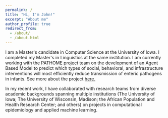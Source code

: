 ```yaml
---
permalink: /
title: "Hi, I'm John!"
excerpt: "About me"
author_profile: true
redirect_from: 
  - /about/
  - /about.html
---
```


I am a Master's candidate in Computer Science at the University of Iowa. I completed my Master's in Linguistics at the same institution. I am currently working with the PATHOME project team on the development of an Agent Based Model to predict which types of social, behavioral, and infrastructure interventions will most efficiently reduce transmission of enteric pathogens in infants. See more about the project [here.](https://sewell.lab.uiowa.edu/pathome)

In my recent work, I have collaborated with research teams from diverse academic backgrounds spanning multiple institutions (The University of Iowa; The University of Wisconsin, Madison; the African Population and Health Research Center; and others) on projects in computational epidemiology and applied machine learning.